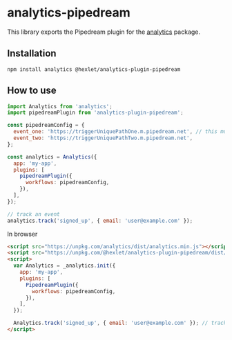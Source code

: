 # analytics-pipedream

This library exports the Pipedream plugin for the [analytics](https://www.npmjs.com/package/analytics) package.

## Installation

```
npm install analytics @hexlet/analytics-plugin-pipedream
```

## How to use

```javascript
import Analytics from 'analytics';
import pipedreamPlugin from 'analytics-plugin-pipedream';

const pipedreamConfig = {
  event_one: 'https://triggerUniquePathOne.m.pipedream.net', // this must be pipedream trigger url
  event_two: 'https://triggerUniquePathTwo.m.pipedream.net',
};

const analytics = Analytics({
  app: 'my-app',
  plugins: [
    pipedreamPlugin({
      workflows: pipedreamConfig,
    }),
  ],
});

// track an event
analytics.track('signed_up', { email: 'user@example.com' });
```

In browser

```html
<script src="https://unpkg.com/analytics/dist/analytics.min.js"></script>
<script src="https://unpkg.com/@hexlet/analytics-plugin-pipedream/dist/main.js"></script>
<script>
  var Analytics = _analytics.init({
    app: 'my-app',
    plugins: [
      PipedreamPlugin({
        workflows: pipedreamConfig,
      }),
    ],
  });

  Analytics.track('signed_up', { email: 'user@example.com' }); // track an event
</script>
```
